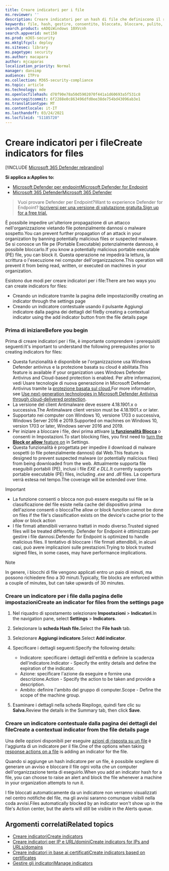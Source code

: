 ```yaml
---
title: Creare indicatori per i file
ms.reviewer: ''
description: Creare indicatori per un hash di file che definiscono il rilevamento, la prevenzione e l'esclusione delle entità.
keywords: file, hash, gestire, consentito, bloccato, bloccare, pulito, dannoso, hash file, indirizzo IP, URL, dominio
search.product: eADQiWindows 10XVcnh
search.appverid: met150
ms.prod: m365-security
ms.mktglfcycl: deploy
ms.sitesec: library
ms.pagetype: security
ms.author: macapara
author: mjcaparas
localization_priority: Normal
manager: dansimp
audience: ITPro
ms.collection: M365-security-compliance
ms.topic: article
ms.technology: mde
ms.openlocfilehash: d78f90e78a50d5902070f441a1d60693a5f531c8
ms.sourcegitcommit: 6f2288e0c863496dfd0ee38de754bd43096ab3e1
ms.translationtype: MT
ms.contentlocale: it-IT
ms.lasthandoff: 03/24/2021
ms.locfileid: "51185720"
---
```

# <a name="create-indicators-for-files"></a><span data-ttu-id="0929d-104">Creare indicatori per i file</span><span class="sxs-lookup"><span data-stu-id="0929d-104">Create indicators for files</span></span>

[!INCLUDE [Microsoft 365 Defender rebranding](../../includes/microsoft-defender.md)]


<span data-ttu-id="0929d-105">**Si applica a:**</span><span class="sxs-lookup"><span data-stu-id="0929d-105">**Applies to:**</span></span>
- [<span data-ttu-id="0929d-106">Microsoft Defender per endpoint</span><span class="sxs-lookup"><span data-stu-id="0929d-106">Microsoft Defender for Endpoint</span></span>](https://go.microsoft.com/fwlink/p/?linkid=2154037)
- [<span data-ttu-id="0929d-107">Microsoft 365 Defender</span><span class="sxs-lookup"><span data-stu-id="0929d-107">Microsoft 365 Defender</span></span>](https://go.microsoft.com/fwlink/?linkid=2118804)



><span data-ttu-id="0929d-108">Vuoi provare Defender per Endpoint?</span><span class="sxs-lookup"><span data-stu-id="0929d-108">Want to experience Defender for Endpoint?</span></span> [<span data-ttu-id="0929d-109">Iscriversi per una versione di valutazione gratuita.</span><span class="sxs-lookup"><span data-stu-id="0929d-109">Sign up for a free trial.</span></span>](https://www.microsoft.com/en-us/WindowsForBusiness/windows-atp?ocid=docs-wdatp-automationexclusionlist-abovefoldlink)

<span data-ttu-id="0929d-110">È possibile impedire un'ulteriore propagazione di un attacco nell'organizzazione vietando file potenzialmente dannosi o malware sospetto.</span><span class="sxs-lookup"><span data-stu-id="0929d-110">You can prevent further propagation of an attack in your organization by banning potentially malicious files or suspected malware.</span></span> <span data-ttu-id="0929d-111">Se si conosce un file pe (Portable Executable) potenzialmente dannoso, è possibile bloccarlo.</span><span class="sxs-lookup"><span data-stu-id="0929d-111">If you know a potentially malicious portable executable (PE) file, you can block it.</span></span> <span data-ttu-id="0929d-112">Questa operazione ne impedirà la lettura, la scrittura o l'esecuzione nei computer dell'organizzazione.</span><span class="sxs-lookup"><span data-stu-id="0929d-112">This operation will prevent it from being read, written, or executed on machines in your organization.</span></span>

<span data-ttu-id="0929d-113">Esistono due modi per creare indicatori per i file:</span><span class="sxs-lookup"><span data-stu-id="0929d-113">There are two ways you can create indicators for files:</span></span>
- <span data-ttu-id="0929d-114">Creando un indicatore tramite la pagina delle impostazioni</span><span class="sxs-lookup"><span data-stu-id="0929d-114">By creating an indicator through the settings page</span></span>
- <span data-ttu-id="0929d-115">Creando un indicatore contestuale usando il pulsante Aggiungi indicatore dalla pagina dei dettagli del file</span><span class="sxs-lookup"><span data-stu-id="0929d-115">By creating a contextual indicator using the add indicator button from the file details page</span></span>

### <a name="before-you-begin"></a><span data-ttu-id="0929d-116">Prima di iniziare</span><span class="sxs-lookup"><span data-stu-id="0929d-116">Before you begin</span></span>
<span data-ttu-id="0929d-117">Prima di creare indicatori per i file, è importante comprendere i prerequisiti seguenti:</span><span class="sxs-lookup"><span data-stu-id="0929d-117">It's important to understand the following prerequisites prior to creating indicators for files:</span></span>

- <span data-ttu-id="0929d-118">Questa funzionalità è disponibile se l'organizzazione usa Windows Defender antivirus e la protezione basata su cloud è abilitata.</span><span class="sxs-lookup"><span data-stu-id="0929d-118">This feature is available if your organization uses Windows Defender Antivirus and Cloud-based protection is enabled.</span></span> <span data-ttu-id="0929d-119">Per altre informazioni, vedi Usare tecnologie di nuova generazione in Microsoft Defender Antivirus tramite la [protezione basata sul cloud.](https://docs.microsoft.com/windows/security/threat-protection/microsoft-defender-antivirus/utilize-microsoft-cloud-protection-microsoft-defender-antivirus)</span><span class="sxs-lookup"><span data-stu-id="0929d-119">For more information, see [Use next-generation technologies in Microsoft Defender Antivirus through cloud-delivered protection](https://docs.microsoft.com/windows/security/threat-protection/microsoft-defender-antivirus/utilize-microsoft-cloud-protection-microsoft-defender-antivirus).</span></span>
- <span data-ttu-id="0929d-120">La versione del client Antimalware deve essere 4.18.1901.x o successiva.</span><span class="sxs-lookup"><span data-stu-id="0929d-120">The Antimalware client version must be 4.18.1901.x or later.</span></span>
- <span data-ttu-id="0929d-121">Supportato nei computer con Windows 10, versione 1703 o successiva, Windows Server 2016 e 2019.</span><span class="sxs-lookup"><span data-stu-id="0929d-121">Supported on machines on Windows 10, version 1703 or later, Windows server 2016 and 2019.</span></span>
- <span data-ttu-id="0929d-122">Per iniziare a bloccare i file, devi prima attivare [la **funzionalità Blocca**](advanced-features.md) o consenti in Impostazioni.</span><span class="sxs-lookup"><span data-stu-id="0929d-122">To start blocking files, you first need to [turn the **Block or allow** feature on](advanced-features.md) in Settings.</span></span>
- <span data-ttu-id="0929d-123">Questa funzionalità è progettata per impedire il download di malware sospetti (o file potenzialmente dannosi) dal Web.</span><span class="sxs-lookup"><span data-stu-id="0929d-123">This feature is designed to prevent suspected malware (or potentially malicious files) from being downloaded from the web.</span></span> <span data-ttu-id="0929d-124">Attualmente supporta file eseguibili portabili (PE), inclusi i file _EXE_ _e DLL._</span><span class="sxs-lookup"><span data-stu-id="0929d-124">It currently supports portable executable (PE) files, including _.exe_ and _.dll_ files.</span></span> <span data-ttu-id="0929d-125">La copertura verrà estesa nel tempo.</span><span class="sxs-lookup"><span data-stu-id="0929d-125">The coverage will be extended over time.</span></span>

>[!IMPORTANT]
>- <span data-ttu-id="0929d-126">La funzione consenti o blocca non può essere eseguita sui file se la classificazione del file esiste nella cache del dispositivo prima dell'azione consenti o blocca</span><span class="sxs-lookup"><span data-stu-id="0929d-126">The allow or block function cannot be done on files if the file's classification exists on the device's cache prior to the allow or block action</span></span> 
>- <span data-ttu-id="0929d-127">I file firmati attendibili verranno trattati in modo diverso.</span><span class="sxs-lookup"><span data-stu-id="0929d-127">Trusted signed files will be treated differently.</span></span> <span data-ttu-id="0929d-128">Defender for Endpoint è ottimizzato per gestire i file dannosi.</span><span class="sxs-lookup"><span data-stu-id="0929d-128">Defender for Endpoint is optimized to handle malicious files.</span></span> <span data-ttu-id="0929d-129">Il tentativo di bloccare i file firmati attendibili, in alcuni casi, può avere implicazioni sulle prestazioni.</span><span class="sxs-lookup"><span data-stu-id="0929d-129">Trying to block trusted signed files, in some cases, may have performance implications.</span></span>

 
>[!NOTE]
><span data-ttu-id="0929d-130">In genere, i blocchi di file vengono applicati entro un paio di minuti, ma possono richiedere fino a 30 minuti.</span><span class="sxs-lookup"><span data-stu-id="0929d-130">Typically, file blocks are enforced within a couple of minutes, but can take upwards of 30 minutes.</span></span>

### <a name="create-an-indicator-for-files-from-the-settings-page"></a><span data-ttu-id="0929d-131">Creare un indicatore per i file dalla pagina delle impostazioni</span><span class="sxs-lookup"><span data-stu-id="0929d-131">Create an indicator for files from the settings page</span></span>

1. <span data-ttu-id="0929d-132">Nel riquadro di spostamento selezionare **Impostazioni**  >  **Indicatori**.</span><span class="sxs-lookup"><span data-stu-id="0929d-132">In the navigation pane, select **Settings** > **Indicators**.</span></span>  

2. <span data-ttu-id="0929d-133">Selezionare la **scheda Hash file.**</span><span class="sxs-lookup"><span data-stu-id="0929d-133">Select the **File hash** tab.</span></span>

3. <span data-ttu-id="0929d-134">Selezionare **Aggiungi indicatore**.</span><span class="sxs-lookup"><span data-stu-id="0929d-134">Select **Add indicator**.</span></span>

4. <span data-ttu-id="0929d-135">Specificare i dettagli seguenti:</span><span class="sxs-lookup"><span data-stu-id="0929d-135">Specify the following details:</span></span>
   - <span data-ttu-id="0929d-136">Indicatore: specificare i dettagli dell'entità e definire la scadenza dell'indicatore.</span><span class="sxs-lookup"><span data-stu-id="0929d-136">Indicator - Specify the entity details and define the expiration of the indicator.</span></span>
   - <span data-ttu-id="0929d-137">Azione: specificare l'azione da eseguire e fornire una descrizione.</span><span class="sxs-lookup"><span data-stu-id="0929d-137">Action - Specify the action to be taken and provide a description.</span></span>
   - <span data-ttu-id="0929d-138">Ambito: definire l'ambito del gruppo di computer.</span><span class="sxs-lookup"><span data-stu-id="0929d-138">Scope - Define the scope of the machine group.</span></span>

5. <span data-ttu-id="0929d-139">Esaminare i dettagli nella scheda Riepilogo, quindi fare clic su **Salva.**</span><span class="sxs-lookup"><span data-stu-id="0929d-139">Review the details in the Summary tab, then click **Save**.</span></span>

### <a name="create-a-contextual-indicator-from-the-file-details-page"></a><span data-ttu-id="0929d-140">Creare un indicatore contestuale dalla pagina dei dettagli del file</span><span class="sxs-lookup"><span data-stu-id="0929d-140">Create a contextual indicator from the file details page</span></span>
<span data-ttu-id="0929d-141">Una delle opzioni disponibili per eseguire [azioni di risposta su un file](respond-file-alerts.md) è l'aggiunta di un indicatore per il file.</span><span class="sxs-lookup"><span data-stu-id="0929d-141">One of the options when taking [response actions on a file](respond-file-alerts.md) is adding an indicator for the file.</span></span> 

<span data-ttu-id="0929d-142">Quando si aggiunge un hash indicatore per un file, è possibile scegliere di generare un avviso e bloccare il file ogni volta che un computer dell'organizzazione tenta di eseguirlo.</span><span class="sxs-lookup"><span data-stu-id="0929d-142">When you add an indicator hash for a file, you can choose to raise an alert and block the file whenever a machine in your organization attempts to run it.</span></span>

<span data-ttu-id="0929d-143">I file bloccati automaticamente da un indicatore non verranno visualizzati nel centro notifiche del file, ma gli avvisi saranno comunque visibili nella coda avvisi.</span><span class="sxs-lookup"><span data-stu-id="0929d-143">Files automatically blocked by an indicator won't show up in the file's Action center, but the alerts will still be visible in the Alerts queue.</span></span>


## <a name="related-topics"></a><span data-ttu-id="0929d-144">Argomenti correlati</span><span class="sxs-lookup"><span data-stu-id="0929d-144">Related topics</span></span>
- [<span data-ttu-id="0929d-145">Creare indicatori</span><span class="sxs-lookup"><span data-stu-id="0929d-145">Create indicators</span></span>](manage-indicators.md)
- [<span data-ttu-id="0929d-146">Creare indicatori per IP e URL/domini</span><span class="sxs-lookup"><span data-stu-id="0929d-146">Create indicators for IPs and URLs/domains</span></span>](indicator-ip-domain.md)
- [<span data-ttu-id="0929d-147">Creare indicatori in base ai certificati</span><span class="sxs-lookup"><span data-stu-id="0929d-147">Create indicators based on certificates</span></span>](indicator-certificates.md)
- [<span data-ttu-id="0929d-148">Gestire gli indicatori</span><span class="sxs-lookup"><span data-stu-id="0929d-148">Manage indicators</span></span>](indicator-manage.md)
